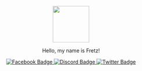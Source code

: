 
<div id="header" align="center">
<img src="https://media1.giphy.com/media/3oKIPnAiaMCws8nOsE/giphy.gif?cid=ecf05e479j5378oalliz0o885xi61xtalupf9qmmckc6y3ml&rid=giphy.gif&ct=g" width="100"/>
</div>

<p align="center">
Hello, my name is Fretz!
</p>

<div id="badges"align="center">
  <a href="https://www.facebook.com/1Caguicla.christian/">
    <img src="https://img.shields.io/badge/Facebook-blue?style=for-the-badge&logo=Facebook&logoColor=white" alt="Facebook Badge"/>
  </a>
  <a href="http://discordapp.com/users/859873924211802172">
    <img src="https://img.shields.io/badge/Discord-informational?style=for-the-badge&logo=Discord&logoColor=white" alt="Discord Badge"/>
  </a>
  <a href="https://twitter.com/Caguics">
    <img src="https://img.shields.io/badge/Twitter-blue?style=for-the-badge&logo=twitter&logoColor=white" alt="Twitter Badge"/>
  </a>
</div>





